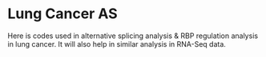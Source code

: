 # Lung Cancer AS
Here is codes used in alternative splicing analysis & RBP regulation analysis in lung cancer. It will also help in similar analysis in RNA-Seq data.
